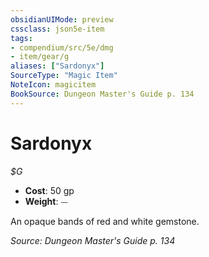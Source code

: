 ```yaml
---
obsidianUIMode: preview
cssclass: json5e-item
tags:
- compendium/src/5e/dmg
- item/gear/g
aliases: ["Sardonyx"]
SourceType: "Magic Item"
NoteIcon: magicitem
BookSource: Dungeon Master's Guide p. 134
---
```

# Sardonyx
*$G*  

- **Cost**: 50 gp
- **Weight**: ⏤

An opaque bands of red and white gemstone.

*Source: Dungeon Master's Guide p. 134*